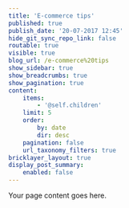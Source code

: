 ```yaml
---
title: 'E-commerce tips'
published: true
publish_date: '20-07-2017 12:45'
hide_git_sync_repo_link: false
routable: true
visible: true
blog_url: /e-commerce%20tips
show_sidebar: true
show_breadcrumbs: true
show_pagination: true
content:
    items:
        - '@self.children'
    limit: 5
    order:
        by: date
        dir: desc
    pagination: false
    url_taxonomy_filters: true
bricklayer_layout: true
display_post_summary:
    enabled: false
---
```


Your page content goes here.